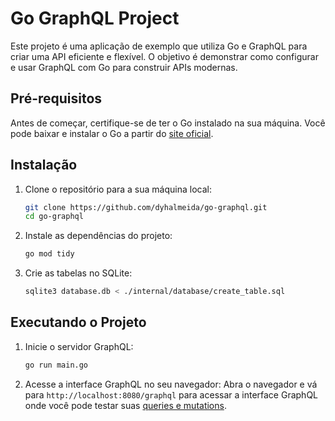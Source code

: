 # Go GraphQL Project

Este projeto é uma aplicação de exemplo que utiliza Go e GraphQL para criar uma API eficiente e flexível. O objetivo é demonstrar como configurar e usar GraphQL com Go para construir APIs modernas.

## Pré-requisitos

Antes de começar, certifique-se de ter o Go instalado na sua máquina. Você pode baixar e instalar o Go a partir do [site oficial](https://golang.org/dl/).

## Instalação

1. Clone o repositório para a sua máquina local:
    ```sh
    git clone https://github.com/dyhalmeida/go-graphql.git
    cd go-graphql
    ```

2. Instale as dependências do projeto:
    ```sh
    go mod tidy
    ```

2. Crie as tabelas no SQLite:
    ```sh
    sqlite3 database.db < ./internal/database/create_table.sql 
    ```

## Executando o Projeto

1. Inicie o servidor GraphQL:
    ```sh
    go run main.go
    ```

2. Acesse a interface GraphQL no seu navegador:
    Abra o navegador e vá para `http://localhost:8080/graphql` para acessar a interface GraphQL onde você pode testar suas [queries e mutations](./query.api.graphql).
